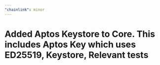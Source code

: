 ```yaml
---
"chainlink": minor
---
```


# Added Aptos Keystore to Core. This includes Aptos Key which uses ED25519, Keystore, Relevant tests
